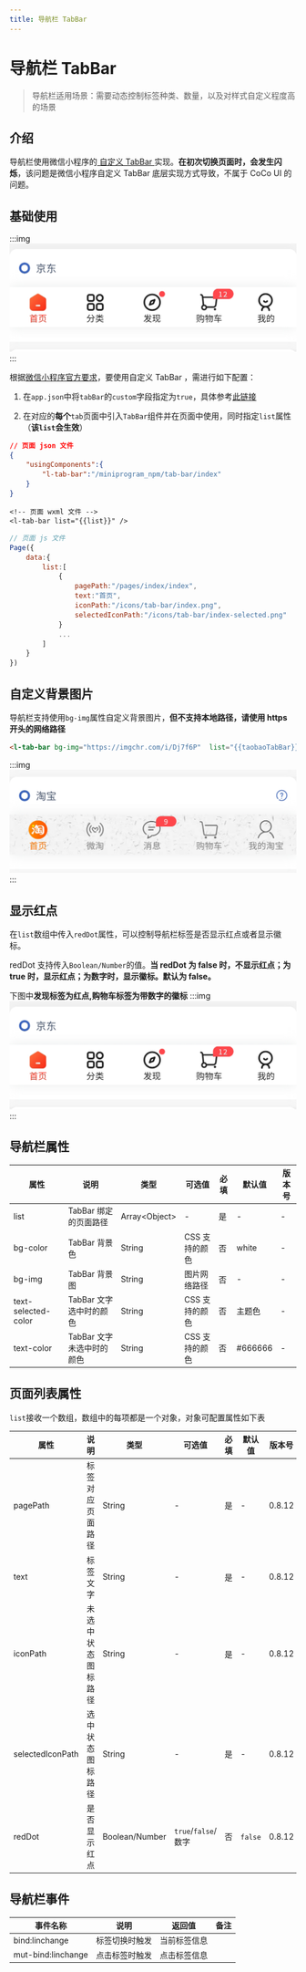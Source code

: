 ```yaml
---
title: 导航栏 TabBar
---
```


# <H2Icon /> 导航栏 TabBar

> 导航栏适用场景：需要动态控制标签种类、数量，以及对样式自定义程度高的场景

## 介绍

导航栏使用微信小程序的[ 自定义 TabBar ](https://developers.weixin.qq.com/miniprogram/dev/framework/ability/custom-tabbar.html)实现。**在初次切换页面时，会发生闪烁**，该问题是微信小程序自定义 TabBar 底层实现方式导致，不属于 CoCo UI 的问题。

## 基础使用
:::img
![height=100](/screenshots/tab-bar/1.png)
:::

根据[微信小程序官方要求](https://developers.weixin.qq.com/miniprogram/dev/framework/ability/custom-tabbar.html)，要使用自定义 TabBar ，需进行如下配置：

1. 在`app.json`中将`tabBar`的`custom`字段指定为`true`，具体参考[此链接](https://developers.weixin.qq.com/miniprogram/dev/framework/ability/custom-tabbar.html)


2. 在对应的**每个**`tab`页面中引入`TabBar`组件并在页面中使用，同时指定`list`属性（**该`list`会生效**）

  ```json
  // 页面 json 文件
  {
      "usingComponents":{
          "l-tab-bar":"/miniprogram_npm/tab-bar/index"
      }
  }
  ```

  ```wxml
  <!-- 页面 wxml 文件 -->
  <l-tab-bar list="{{list}}" />
  ```

  ```js
  // 页面 js 文件
  Page({
      data:{
          list:[
              {
                  pagePath:"/pages/index/index",
                  text:"首页",
                  iconPath:"/icons/tab-bar/index.png",
                  selectedIconPath:"/icons/tab-bar/index-selected.png"
              }
              ...
          ]
      }
  })
  ```

## 自定义背景图片
导航栏支持使用`bg-img`属性自定义背景图片，**但不支持本地路径，请使用 https 开头的网络路径**

```html
<l-tab-bar bg-img="https://imgchr.com/i/Dj7f6P"  list="{{taobaoTabBar}}" />
```

:::img
![height=100](/screenshots/tab-bar/2.png)
:::
## 显示红点
在`list`数组中传入`redDot`属性，可以控制导航栏标签是否显示红点或者显示徽标。

redDot 支持传入`Boolean/Number`的值。**当 redDot 为 false 时，不显示红点；为 true 时，显示红点；为数字时，显示徽标。默认为 false。**

下图中**发现标签为红点,购物车标签为带数字的徽标**
:::img
![height=100](/screenshots/tab-bar/1.png)
:::


## 导航栏属性

| 属性                  | 说明                      | 类型            | 可选值         | 必填 | 默认值  | 版本号 |
| --------------------- | ------------------------- | --------------- | -------------- | ---- | ------- | ------ |
| list                  | TabBar 绑定的页面路径     | Array\<Object\> | -              | 是   | -       | -      |
| bg-color              | TabBar 背景色             | String          | CSS 支持的颜色 | 否   | white   | -      |
| bg-img                | TabBar 背景图             | String          | 图片网络路径   | 否   | -       | -      |
| text-selected-color   | TabBar 文字选中时的颜色   | String          | CSS 支持的颜色 | 否   | 主题色  | -      |
| text-color            | TabBar 文字未选中时的颜色 | String          | CSS 支持的颜色 | 否   | #666666 | -      |

## 页面列表属性

`list`接收一个数组，数组中的每项都是一个对象，对象可配置属性如下表

| 属性               | 说明               | 类型           | 可选值              | 必填 | 默认值  | 版本号 |
| ------------------ | ------------------ | -------------- | ------------------- | ---- | ------- | ------ |
| pagePath           | 标签对应页面路径   | String         | -                   | 是   | -       | 0.8.12 |
| text               | 标签文字           | String         | -                   | 是   | -       | 0.8.12 |
| iconPath | 未选中状态图标路径 | String         | -                   | 是   | -       | 0.8.12 |
| selectedIconPath   | 选中状态图标路径   | String         | -                   | 是   | -       | 0.8.12 |
| redDot             | 是否显示红点       | Boolean/Number | `true`/`false`/数字 | 否   | `false` | 0.8.12 |


## 导航栏事件

| 事件名称           | 说明           | 返回值       | 备注 |
| ------------------ | -------------- | ------------ | ---- |
| bind:linchange     | 标签切换时触发 | 当前标签信息 |      |
| mut-bind:linchange | 点击标签时触发 | 点击标签信息 |      |

<RightMenu />
